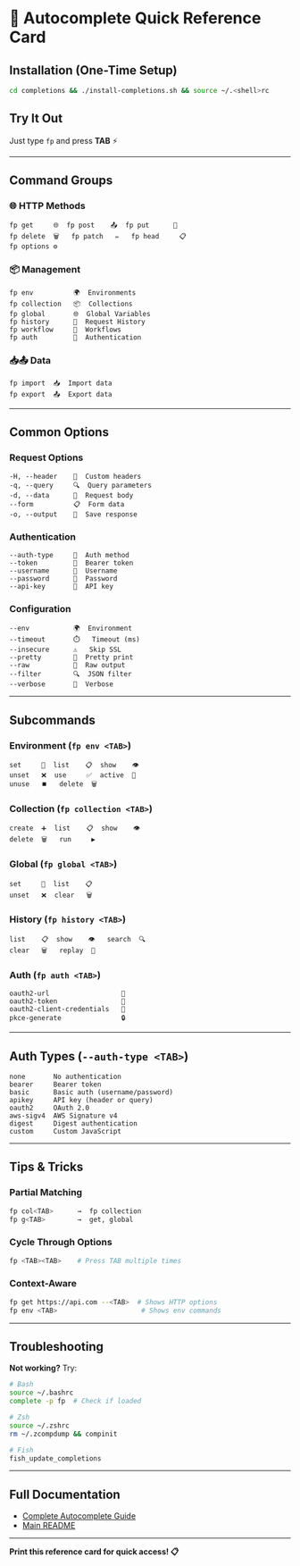 # 🎨 Autocomplete Quick Reference Card

## Installation (One-Time Setup)

```bash
cd completions && ./install-completions.sh && source ~/.<shell>rc
```

## Try It Out

Just type `fp` and press **TAB** ⚡

---

## Command Groups

### 🌐 HTTP Methods
```
fp get     🌐  fp post    📤  fp put      🔄
fp delete  🗑️   fp patch   ✏️   fp head     📋
fp options ⚙️
```

### 📦 Management
```
fp env          🌍  Environments
fp collection   📦  Collections
fp global       🌐  Global Variables
fp history      📜  Request History
fp workflow     🔄  Workflows
fp auth         🔐  Authentication
```

### 📥📤 Data
```
fp import  📥  Import data
fp export  📤  Export data
```

---

## Common Options

### Request Options
```
-H, --header    📝  Custom headers
-q, --query     🔍  Query parameters
-d, --data      📄  Request body
--form          📋  Form data
-o, --output    💾  Save response
```

### Authentication
```
--auth-type     🔐  Auth method
--token         🎫  Bearer token
--username      👤  Username
--password      🔑  Password
--api-key       🔐  API key
```

### Configuration
```
--env           🌍  Environment
--timeout       ⏱️   Timeout (ms)
--insecure      ⚠️   Skip SSL
--pretty        🎨  Pretty print
--raw           📄  Raw output
--filter        🔍  JSON filter
--verbose       📢  Verbose
```

---

## Subcommands

### Environment (`fp env <TAB>`)
```
set     💾  list    📋  show    👁️
unset   ❌  use     ✅  active  🎯
unuse   ⏹️   delete  🗑️
```

### Collection (`fp collection <TAB>`)
```
create  ➕  list    📋  show    👁️
delete  🗑️   run     ▶️
```

### Global (`fp global <TAB>`)
```
set     💾  list    📋
unset   ❌  clear   🗑️
```

### History (`fp history <TAB>`)
```
list    📋  show    👁️   search  🔍
clear   🗑️   replay  🔄
```

### Auth (`fp auth <TAB>`)
```
oauth2-url                  🔑
oauth2-token                🎫
oauth2-client-credentials   🔐
pkce-generate               🔒
```

---

## Auth Types (`--auth-type <TAB>`)

```
none       No authentication
bearer     Bearer token
basic      Basic auth (username/password)
apikey     API key (header or query)
oauth2     OAuth 2.0
aws-sigv4  AWS Signature v4
digest     Digest authentication
custom     Custom JavaScript
```

---

## Tips & Tricks

### Partial Matching
```bash
fp col<TAB>      →  fp collection
fp g<TAB>        →  get, global
```

### Cycle Through Options
```bash
fp <TAB><TAB>    # Press TAB multiple times
```

### Context-Aware
```bash
fp get https://api.com --<TAB>  # Shows HTTP options
fp env <TAB>                     # Shows env commands
```

---

## Troubleshooting

**Not working?** Try:

```bash
# Bash
source ~/.bashrc
complete -p fp  # Check if loaded

# Zsh
source ~/.zshrc
rm ~/.zcompdump && compinit

# Fish
fish_update_completions
```

---

## Full Documentation

- [Complete Autocomplete Guide](AUTOCOMPLETE.md)
- [Main README](../README.md)

---

**Print this reference card for quick access! 📋**

